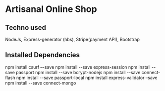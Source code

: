 # Artisanal Online Shop
## Techno used
NodeJs, Express-generator (hbs), Stripe(payment API), Bootstrap
## Installed Dependencies
npm install csurf –-save
npm install --save express-session
npm install --save passport
npm install --save bcrypt-nodejs
npm install --save connect-flash
npm install --save passport-local
npm install express-validator –save
npm install --save connect-mongo
